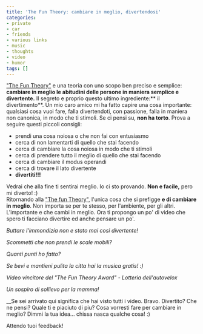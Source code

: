 ```yaml
---
title: 'The Fun Theory: cambiare in meglio, divertendosi'
categories:
- private
- car
- friends
- various links
- music
- thoughts
- video
- humor
tags: []
---
```

["The Fun Theory"](http://www.thefuntheory.com/) e una teoria con uno scopo
ben preciso e semplice: **cambiare in meglio le abitudini delle persone in
maniera semplice e divertente.** Il segreto e proprio questo ultimo
ingrediente:** il divertimento**. Un mio caro amico mi ha fatto capire una
cosa importante: qualsiasi cosa vuoi fare, falla divertendoti, con passione,
falla in maniera non canonica, in modo che ti stimoli. Se ci pensi su, **non
ha torto**. Prova a seguire questi piccoli consigli:

  * prendi una cosa noiosa o che non fai con entusiasmo
  * cerca di non lamentarti di quello che stai facendo
  * cerca di cambiare la cosa noiosa in modo che ti stimoli
  * cerca di prendere tutto il meglio di quello che stai facendo
  * cerca di cambiare il modus operandi
  * cerca di trovare il lato divertente
  * **divertiti!!!**
  

  
Vedrai che alla fine ti sentirai meglio. Io ci sto provando. **Non e facile,**
pero mi diverto! :)  
Ritornando alla ["The fun Theory"](http://www.thefuntheory.com/), l'unica cosa
che si prefigge **e di cambiare in meglio**. Non importa se per te stesso, per
l'ambiente, per gli altri. L'importante e che cambi in meglio. Ora ti propongo
un po' di video che spero ti facciano divertire ed anche pensare un po'.

  
_Buttare l'immondizia non e stato mai cosi divertente!_

  
_Scommetti che non prendi le scale mobili?_

  
_Quanti punti ho fatto?_

  
_Se bevi e mantieni pulita la citta hai la musica gratis! :)_

  
_Video vincitore del "The Fun Theory Award" - Lotteria dell'autovelox_

  
_Un sospiro di sollievo per la mamma!_

__Se sei arrivato qui significa che hai visto tutti i video. Bravo. Divertito?
Che ne pensi? Quale ti e piaciuto di piu? Cosa vorresti fare per cambiare in
meglio? Dimmi la tua idea... chissa nasca qualche cosa! :)

Attendo tuoi feedback!

